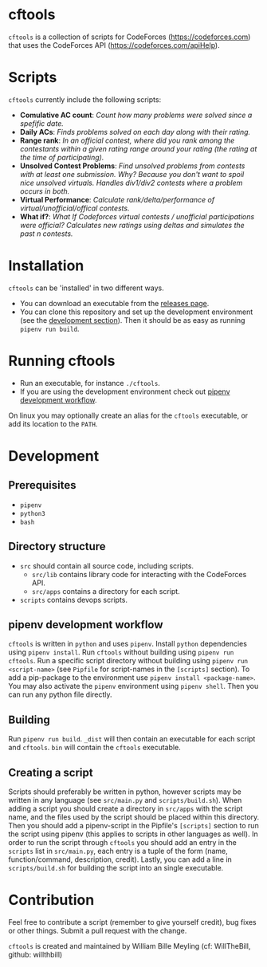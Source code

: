 # cftools
`cftools` is a collection of scripts for CodeForces (https://codeforces.com) that uses the CodeForces API (https://codeforces.com/apiHelp).

# Scripts
`cftools` currently include the following scripts:

* **Comulative AC count**: *Count how many problems were solved since a spefific date.*
* **Daily ACs**: *Finds problems solved on each day along with their rating.*
* **Range rank**: *In an official contest, where did you rank among the contestants within a given rating range around your rating (the rating at the time of participating).*
* **Unsolved Contest Problems**: *Find unsolved problems from contests with at least one submission. Why? Because you don't want to spoil nice unsolved virtuals. Handles div1/div2 contests where a problem occurs in both.*
* **Virtual Performance**: *Calculate rank/delta/performance of virtual/unofficial/offical contests.*
* **What if?**: *What If Codeforces virtual contests / unofficial participations were official? Calculates new ratings using deltas and simulates the past n contests.*
 
# Installation
`cftools` can be 'installed' in two different ways.
* You can download an executable from the [releases page](https://github.com/willthbill/cftools/releases).
* You can clone this repository and set up the development environment (see the [development section](#Development)). Then it should be as easy as running `pipenv run build`.

# Running cftools
* Run an executable, for instance `./cftools`.
* If you are using the development environment check out [pipenv development workflow](#pipenv-development-workflow).

On linux you may optionally create an alias for the `cftools` executable, or add its location to the `PATH`.

# Development 

## Prerequisites
* `pipenv`
* `python3`
* `bash`

## Directory structure
* `src` should contain all source code, including scripts.
    - `src/lib` contains library code for interacting with the CodeForces API.
    - `src/apps` contains a directory for each script.
* `scripts` contains devops scripts.

## pipenv development workflow
`cftools` is written in `python` and uses `pipenv`.
Install `python` dependencies using `pipenv install`.
Run `cftools` without building using `pipenv run cftools`.
Run a specific script directory without building using `pipenv run <script-name>` (see `Pipfile` for script-names in the `[scripts]` section).
To add a pip-package to the environment use `pipenv install <package-name>`.
You may also activate the `pipenv` environment using `pipenv shell`. Then you can run any python file directly.

## Building
Run `pipenv run build`.
`_dist` will then contain an executable for each script and `cftools`.
`bin` will contain the `cftools` executable.

## Creating a script
Scripts should preferably be written in python, however scripts may be written in any language (see `src/main.py` and `scripts/build.sh`).
When adding a script you should create a directory in `src/apps` with the script name, and the files used by the script should be placed within this directory.
Then you should add a pipenv-script in the Pipfile's `[scripts]` section to run the script using pipenv (this applies to scripts in other languages as well).
In order to run the script through `cftools` you should add an entry in the `scripts` list in `src/main.py`, each entry is a tuple of the form (name, function/command, description, credit).
Lastly, you can add a line in `scripts/build.sh` for building the script into an single executable.

# Contribution
Feel free to contribute a script (remember to give yourself credit), bug fixes or other things. Submit a pull request with the change.

`cftools` is created and maintained by William Bille Meyling (cf: WillTheBill, github: willthbill)
